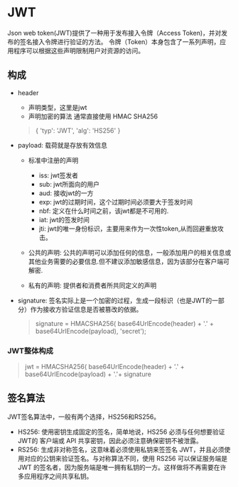 # JWT
Json web token(JWT)提供了一种用于发布接入令牌（Access Token)，并对发布的签名接入令牌进行验证的方法。 令牌（Token）本身包含了一系列声明，应用程序可以根据这些声明限制用户对资源的访问。

## 构成
- header

  + 声明类型，这里是jwt
  + 声明加密的算法 通常直接使用 HMAC SHA256
  > {
    'typ': 'JWT',
    'alg': 'HS256'
  }  

- payload: 载荷就是存放有效信息

  + 标准中注册的声明
    * iss: jwt签发者
    * sub: jwt所面向的用户
    * aud: 接收jwt的一方
    * exp: jwt的过期时间，这个过期时间必须要大于签发时间
    * nbf: 定义在什么时间之前，该jwt都是不可用的.
    * iat: jwt的签发时间
    * jti: jwt的唯一身份标识，主要用来作为一次性token,从而回避重放攻击。

  + 公共的声明: 公共的声明可以添加任何的信息，一般添加用户的相关信息或其他业务需要的必要信息.但不建议添加敏感信息，因为该部分在客户端可解密.

  + 私有的声明: 提供者和消费者所共同定义的声明

- signature: 签名实际上是一个加密的过程，生成一段标识（也是JWT的一部分）作为接收方验证信息是否被篡改的依据。
  > signature = HMACSHA256( base64UrlEncode(header) + '.' + base64UrlEncode(payload), 'secret');

### JWT整体构成
> jwt = HMACSHA256( base64UrlEncode(header) + '.' + base64UrlEncode(payload) + '.'+ signature

## 签名算法
JWT签名算法中，一般有两个选择，HS256和RS256。
- HS256: 使用密钥生成固定的签名，简单地说，HS256 必须与任何想要验证 JWT的 客户端或 API 共享密钥，因此必须注意确保密钥不被泄露。
- RS256: 生成非对称签名，这意味着必须使用私钥来签签名 JWT，并且必须使用对应的公钥来验证签名。与对称算法不同，使用 RS256 可以保证服务端是 JWT 的签名者，因为服务端是唯一拥有私钥的一方。这样做将不再需要在许多应用程序之间共享私钥。